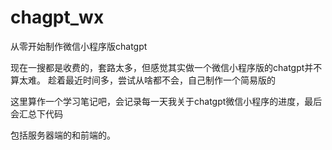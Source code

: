 # chagpt_wx
从零开始制作微信小程序版chatgpt

现在一搜都是收费的，套路太多，但感觉其实做一个微信小程序版的chatgpt并不算太难。
趁着最近时间多，尝试从啥都不会，自己制作一个简易版的

这里算作一个学习笔记吧，会记录每一天我关于chatgpt微信小程序的进度，最后会汇总下代码

包括服务器端的和前端的。
